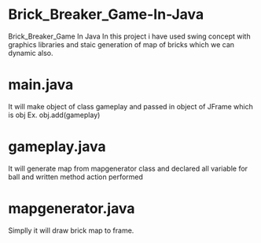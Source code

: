 # Brick_Breaker_Game-In-Java
Brick_Breaker_Game In Java
In this project i have used swing concept with graphics libraries and staic generation of map of bricks which we can dynamic also. 
# main.java 
It will make object of class gameplay and passed in object of JFrame which is obj Ex. obj.add(gameplay) 
# gameplay.java 
It will generate map from mapgenerator class and declared all variable for ball and written method action performed 
# mapgenerator.java 
Simplly it will draw brick map to frame.

